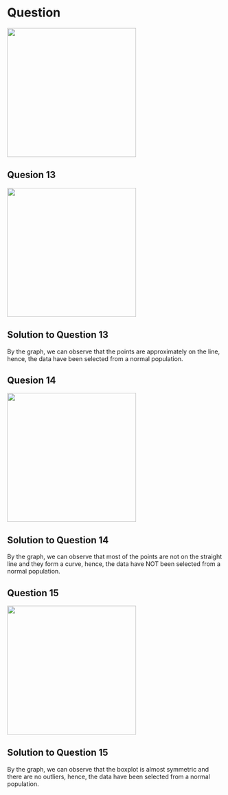 # Question
<img src="https://github.com/user-attachments/assets/bb39a98a-f859-443e-ae81-91c027a17a58" width="300">

## Quesion 13 
<img src="https://github.com/user-attachments/assets/80278ac1-739e-4323-ac79-60c8eebe484b" width="300">

## Solution to Question 13
By the graph, we can observe that the points are approximately on the line, hence, the data have been selected from a normal population.

## Quesion 14
<img src="https://github.com/user-attachments/assets/d2253cbd-5cab-402b-bc6d-50661e0b1cdd" width="300">

## Solution to Question 14
By the graph, we can observe that most of the points are not on the straight line and they form a curve, hence, the data have NOT been selected from a normal population.

## Question 15
<img src="https://github.com/user-attachments/assets/945d0f22-1d5a-4afb-b651-1cf3bafe9456" width="300">

## Solution to Question 15
By the graph, we can observe that the boxplot is almost symmetric and there are no outliers, hence, the data have been selected from a normal population.

